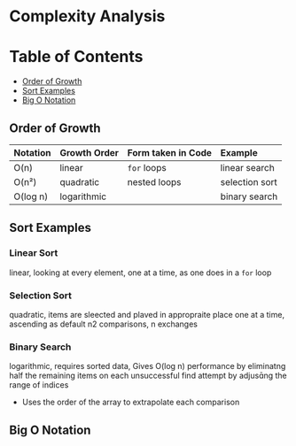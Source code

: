 # Complexity Analysis
# Table of Contents
- [Order of Growth](#order-of-growth)
- [Sort Examples](#sort-examples)
- [Big O Notation](#big-o-notation)
## Order of Growth
|Notation| Growth Order | Form taken in Code | Example |
| :----- |--------------| :----------------- |:--------|
| O(n)  |linear| `for` loops| linear search|
|O(n²)| quadratic| nested loops| selection sort|
|O(log n)|logarithmic||binary search|
## Sort Examples
### Linear Sort
linear, looking at every element, one at a time, as one does in a `for` loop
### Selection Sort
quadratic, items are sleected and plaved in appropraite place one at a time, ascending as default
n2 comparisons, n exchanges
### Binary Search
logarithmic, requires sorted data, Gives O(log n) performance by eliminatng half the remaining items on each unsuccessful find attempt by adjusng the range of indices
- Uses the order of the array to extrapolate each comparison
## Big O Notation
